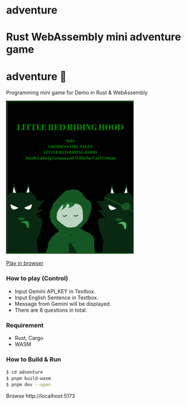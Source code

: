 # adventure
Rust WebAssembly mini adventure game
=======
adventure 🐺
========
Programming mini game for Demo in Rust & WebAssembly

[![screenshot](screen.png)](https://myurioka.github.io/adventure/)

[Play in browser](https://myurioka.github.io/adventure)

### How to play (Control)

  * Input Gemini API_KEY in Textbox.
  * Input English Sentence in Textbox.
  * Message from Gemini will be displayed.
  * There are 8 questions in total.

### Requirement
  * Rust, Cargo
  * WASM

### How to Build & Run

  ```sh
  $ cd adventure
  $ pnpm build-wasm
  $ pnpm dev --open
  ```
  Browse http://localhost:5173
